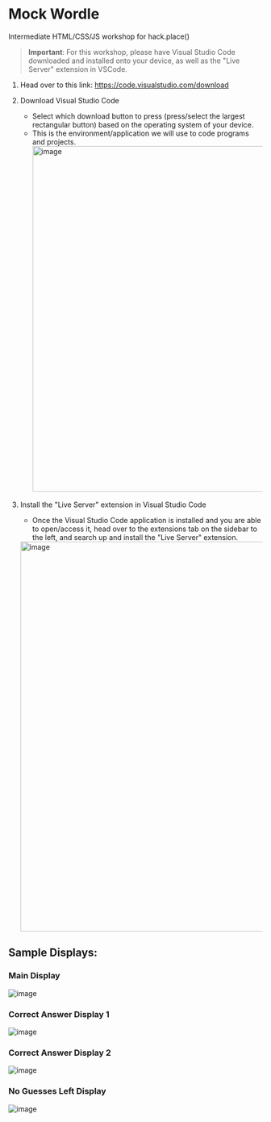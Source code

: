 # Mock Wordle

Intermediate HTML/CSS/JS workshop for hack.place()

> **Important**:
> For this workshop, please have Visual Studio Code downloaded and installed onto your device, as well as the "Live Server" extension in VSCode.

1.  Head over to this link: https://code.visualstudio.com/download
2.  Download Visual Studio Code
    - Select which download button to press (press/select the largest rectangular button) based on the operating system of your device.
    - This is the environment/application we will use to code programs and projects.
      <img width="685" alt="image" src="https://github.com/hackplace-org/mock-wordle/assets/138071235/c99ee469-d347-492b-b81b-88ecb213f80d">
3.  Install the "Live Server" extension in Visual Studio Code

    - Once the Visual Studio Code application is installed and you are able to open/access it, head over to the extensions tab on the sidebar to the left, and search up and install the "Live Server" extension.

    <img width="773" alt="image" src="https://github.com/hackplace-org/mock-wordle/assets/138071235/3e09a0bb-9ea6-4cc0-bf36-ed8f52011d02">

## Sample Displays:

### Main Display

![image](https://github.com/Surya-Gedipudi/mock-wordle/assets/138071235/3a13c072-c82e-490a-b9da-79cb6889a947)

### Correct Answer Display 1

![image](https://github.com/Surya-Gedipudi/mock-wordle/assets/138071235/4e0e8fec-33f5-455f-bb7f-97eb687b795e)

### Correct Answer Display 2

![image](https://github.com/Surya-Gedipudi/mock-wordle/assets/138071235/e0a9ac64-5fe6-4289-a6ee-060071bdca7b)

### No Guesses Left Display

![image](https://github.com/Surya-Gedipudi/mock-wordle/assets/138071235/b602bfa1-6763-4e5a-b881-1d7a3be31537)
